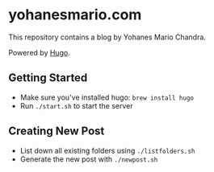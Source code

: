 # yohanesmario.com

This repository contains a blog by Yohanes Mario Chandra.

Powered by [Hugo](https://gohugo.io).

## Getting Started
- Make sure you've installed hugo: `brew install hugo`
- Run `./start.sh` to start the server

## Creating New Post
- List down all existing folders using `./listfolders.sh`
- Generate the new post with `./newpost.sh`
